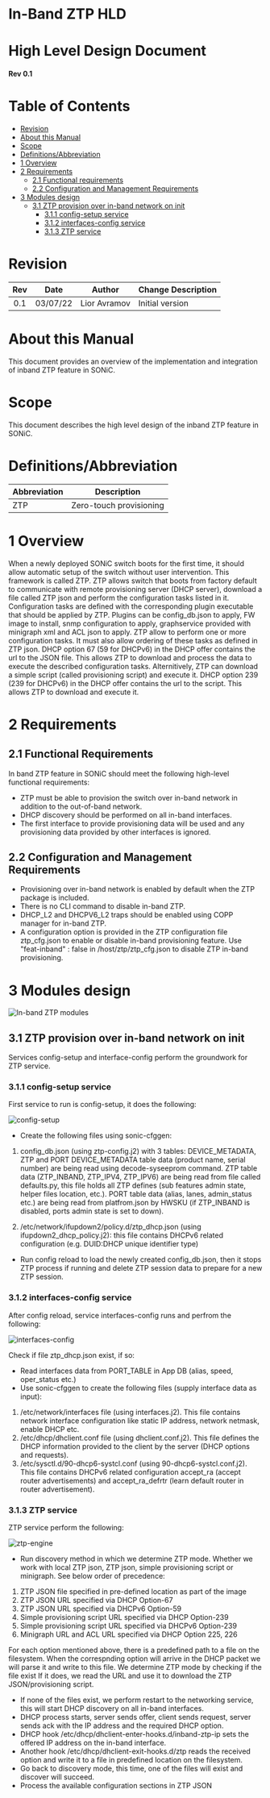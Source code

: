 # In-Band ZTP HLD

# High Level Design Document

#### Rev 0.1

# Table of Contents
- [Revision](#revision)
- [About this Manual](#about-this-manual)
- [Scope](#scope)
- [Definitions/Abbreviation](#definitionsabbreviation)
- [1 Overview](#1-overview)
- [2 Requirements](#2-requirements)
  - [2.1 Functional requirements](#21-functional-requirements)
  - [2.2 Configuration and Management Requirements](#22-configuration-and-management-requirements)
- [3 Modules design](#3-modules-design)
  - [3.1 ZTP provision over in-band network on init](#31-ZTP-provision-over-in-band-network-on-init)
    - [3.1.1 config-setup service](#311-config-setup-service)
    - [3.1.2 interfaces-config service](#312-interfaces-config-service)
    - [3.1.3 ZTP service](#313-ztp-service)


# Revision
| Rev | Date     | Author          | Change Description                 |
|:---:|:--------:|:---------------:|------------------------------------|
| 0.1 | 03/07/22 | Lior Avramov    | Initial version                    |

# About this Manual
This document provides an overview of the implementation and integration of inband ZTP feature in SONiC.

# Scope
This document describes the high level design of the inband ZTP feature in SONiC.

# Definitions/Abbreviation
| Abbreviation  | Description                               |
|---------------|-------------------------------------------|
| ZTP           | Zero-touch provisioning                   |


# 1 Overview
When a newly deployed SONiC switch boots for the first time, it should allow automatic setup of the switch without user intervention. This framework is called ZTP.
ZTP allows switch that boots from factory default to communicate with remote provisioning server (DHCP server), download a file called ZTP json and perform the configuration tasks listed in it. Configuration tasks are defined with the corresponding plugin executable that should be applied by ZTP. Plugins can be config_db.json to apply, FW image to install, snmp configuration to apply, graphservice provided with minigraph xml and ACL json to apply. ZTP allow to perform one or more configuration tasks. It must also allow ordering of these tasks as defined in ZTP json. DHCP option 67 (59 for DHCPv6) in the DHCP offer contains the url to the JSON file. This allows ZTP to download and process the data to execute the described configuration tasks.
Alternitively, ZTP can download a simple script (called provisioning script) and execute it. DHCP option 239 (239 for DHCPv6) in the DHCP offer contains the url to the script. This allows ZTP to download and execute it.

# 2 Requirements

## 2.1 Functional Requirements
In band ZTP feature in SONiC should meet the following high-level functional requirements:
- ZTP must be able to provision the switch over in-band network in addition to the out-of-band network.
- DHCP discovery should be performed on all in-band interfaces.
- The first interface to provide provisioning data will be used and any provisioning data provided by other interfaces is ignored.


## 2.2 Configuration and Management Requirements
- Provisioning over in-band network is enabled by default when the ZTP package is included.
- There is no CLI command to disable in-band ZTP.
- DHCP_L2 and DHCPV6_L2 traps should be enabled using COPP manager for in-band ZTP.
- A configuration option is provided in the ZTP configuration file ztp_cfg.json to enable or disable in-band provisioning feature. Use "feat-inband" : false in /host/ztp/ztp_cfg.json to disable ZTP in-band provisioning. 

# 3 Modules design

![In-band ZTP modules](images/modules-design.png)

## 3.1 ZTP provision over in-band network on init
Services config-setup and interface-config perform the groundwork for ZTP service. 

### 3.1.1 config-setup service
First service to run is config-setup, it does the following:

![config-setup](images/config-setup.png)

- Create the following files using sonic-cfggen:
1. config_db.json (using ztp-config.j2) with 3 tables: DEVICE_METADATA, ZTP and PORT
DEVICE_METADATA table data (product name, serial number) are being read using decode-syseeprom command.
ZTP table data (ZTP_INBAND, ZTP_IPV4, ZTP_IPV6) are being read from file called defaults.py, this file holds all ZTP defines (sub features admin state, helper files location, etc.).
PORT table data (alias, lanes, admin_status etc.) are being read from platfrom.json by HWSKU (if ZTP_INBAND is disabled, ports admin state is set to down).

2. /etc/network/ifupdown2/policy.d/ztp_dhcp.json (using ifupdown2_dhcp_policy.j2): this file contains DHCPv6 related configuration (e.g. DUID:DHCP unique identifier type) 

- Run config reload to load the newly created config_db.json, then it stops ZTP process if running and delete ZTP session data to prepare for a new ZTP session.

### 3.1.2 interfaces-config service
After config reload, service interfaces-config runs and perfrom the following:

![interfaces-config](images/interfaces-config.png)

Check if file ztp_dhcp.json exist, if so:
- Read interfaces data from PORT_TABLE in App DB (alias, speed, oper_status etc.)
- Use sonic-cfggen to create the following files (supply interface data as input):
1. /etc/network/interfaces file (using interfaces.j2). This file contains network interface configuration like static IP address, network netmask, enable DHCP etc.
2. /etc/dhcp/dhclient.conf file (using dhclient.conf.j2). This file defines the DHCP information provided to the client by the server (DHCP options and requests).
3. /etc/sysctl.d/90-dhcp6-systcl.conf (using 90-dhcp6-systcl.conf.j2). This file contains DHCPv6 related configuration accept_ra (accept router advertisements) and accept_ra_defrtr (learn default router in router advertisement).


### 3.1.3 ZTP service
ZTP service perform the following:

![ztp-engine](images/ztp-engine.png)

- Run discovery method in which we determine ZTP mode. Whether we work with local ZTP json, ZTP json, simple provisioning script or minigraph. See below order of precedence:
1. ZTP JSON file specified in pre-defined location as part of the image
2. ZTP JSON URL specified via DHCP Option-67
3. ZTP JSON URL specified via DHCPv6 Option-59
4. Simple provisioning script URL specified via DHCP Option-239
5. Simple provisioning script URL specified via DHCPv6 Option-239
6. Minigraph URL and ACL URL specified via DHCP Option 225, 226

For each option mentioned above, there is a predefined path to a file on the filesystem. When the correspnding option will arrive in the DHCP packet we will parse it and write to this file.
We determine ZTP mode by checking if the file exist If it does, we read the URL and use it to download the ZTP JSON/provisioning script.

- If none of the files exist, we perform restart to the networking service, this will start DHCP discovery on all in-band interfaces.
- DHCP process starts, server sends offer, client sends request, server sends ack with the IP address and the required DHCP option.
- DHCP hook /etc/dhcp/dhclient-enter-hooks.d/inband-ztp-ip sets the offered IP address on the in-band interface.
- Another hook /etc/dhcp/dhclient-exit-hooks.d/ztp reads the received option and write it to a file in predefined location on the filesystem.
- Go back to discovery mode, this time, one of the files will exist and discover will succeed.
- Process the available configuration sections in ZTP JSON 


